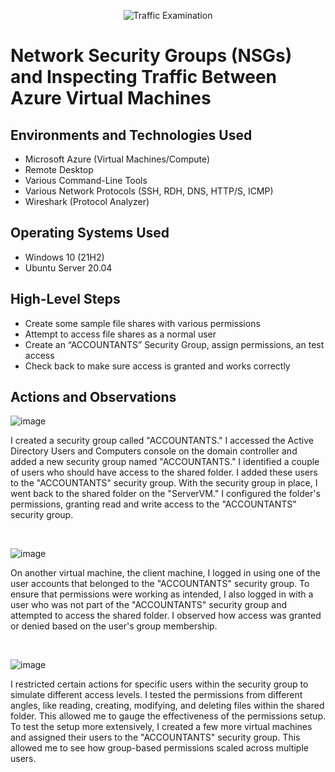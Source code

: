 <p align="center">
<img src="https://i.imgur.com/Ua7udoS.png" alt="Traffic Examination"/>
</p>

<h1>Network Security Groups (NSGs) and Inspecting Traffic Between Azure Virtual Machines</h1>

<h2>Environments and Technologies Used</h2>

- Microsoft Azure (Virtual Machines/Compute)
- Remote Desktop
- Various Command-Line Tools
- Various Network Protocols (SSH, RDH, DNS, HTTP/S, ICMP)
- Wireshark (Protocol Analyzer)

<h2>Operating Systems Used </h2>

- Windows 10 (21H2)
- Ubuntu Server 20.04

<h2>High-Level Steps</h2>

- Create some sample file shares with various permissions
- Attempt to access file shares as a normal user
- Create an “ACCOUNTANTS” Security Group, assign permissions, an test access
- Check back to make sure access is granted and works correctly

<h2>Actions and Observations</h2>


![image](https://github.com/mkpene/azure-network-protocols/assets/142267681/4929221a-bc42-47fe-8127-fa784272d184)

<p>
I created a security group called "ACCOUNTANTS." I accessed the Active Directory Users and Computers console on the domain controller and added a new security group named "ACCOUNTANTS." I identified a couple of users who should have access to the shared folder. I added these users to the "ACCOUNTANTS" security group. With the security group in place, I went back to the shared folder on the "ServerVM." I configured the folder's permissions, granting read and write access to the "ACCOUNTANTS" security group.
</p>
<br />


![image](https://github.com/mkpene/azure-network-protocols/assets/142267681/bc825f68-ba3b-4b96-b290-442d324cd161)

<p>
On another virtual machine, the client machine, I logged in using one of the user accounts that belonged to the "ACCOUNTANTS" security group. To ensure that permissions were working as intended, I also logged in with a user who was not part of the "ACCOUNTANTS" security group and attempted to access the shared folder. I observed how access was granted or denied based on the user's group membership.
</p>
<br />


![image](https://github.com/mkpene/azure-network-protocols/assets/142267681/750edf5a-7878-4c3e-866e-5cdc5985c5b6)

<p>
I restricted certain actions for specific users within the security group to simulate different access levels. I tested the permissions from different angles, like reading, creating, modifying, and deleting files within the shared folder. This allowed me to gauge the effectiveness of the permissions setup. To test the setup more extensively, I created a few more virtual machines and assigned their users to the "ACCOUNTANTS" security group. This allowed me to see how group-based permissions scaled across multiple users.
</p>
<br />
